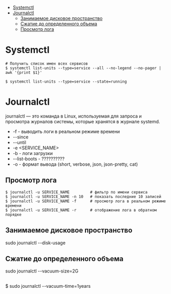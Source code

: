* [Systemctl](#systemctl)
* [Journalctl](#journalctl)
  * [Занимаемое дисковое пространство](#занимаемое-дисковое-пространство)
  * [Сжатие до определенного объема](#сжатие-до-определенного-объема)
  * [Просмотр лога](#просмотр-лога)

# Systemctl
```
# Получить список имен всех сервисов
$ systemctl list-units --type=service --all --no-legend --no-pager | awk '{print $1}'
```
```
$ systemctl list-units --type=service --state=running
```

# Journalctl
journalctl — это команда в Linux, используемая для запроса и просмотра журналов системы, которые хранятся в журнале systemd. 

* -f - выводить логи в реальном режиме времени
* --since
* --until
* -e <SERVICE_NAME>
* -b - логи загрузки
* --list-boots - ??????????
* -o - формат вывода (short, verbose, json, json-pretty, cat)

## Просмотр лога
```
$ journalctl -u SERVICE_NAME         # фильтр по имени сервиса
$ journalctl -u SERVICE_NAME -n 10   # показать последние 10 записей
$ journalctl -u SERVICE_NAME -f      # просмотр лога в реальном режиме времени
$ journalctl -u SERVICE_NAME -r      # отображение лога в обратном порядке
```

## Занимаемое дисковое пространство
sudo journalctl --disk-usage

## Сжатие до определенного объема
sudo journalctl --vacuum-size=2G

##
$ sudo journalctl --vacuum-time=1years

